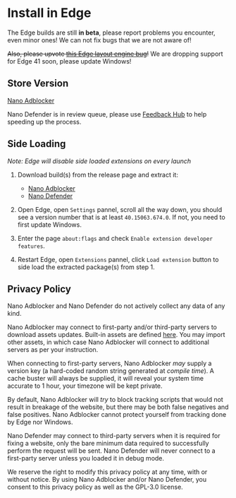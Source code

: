 # Install in Edge

The Edge builds are still **in beta**, please report problems you encounter,
even minor ones! We can not fix bugs that we are not aware of!

~~Also, please upvote
[this Edge layout engine bug](https://developer.microsoft.com/en-us/microsoft-edge/platform/issues/17473318/)!~~
We are dropping support for Edge 41 soon, please update Windows!

## Store Version

[Nano Adblocker](https://www.microsoft.com/store/productId/9NSXDX2TDB3V)

Nano Defender is in review queue, please use
[Feedback Hub](https://aka.ms/extension-request) to help speeding up the
process.

## Side Loading

*Note: Edge will disable side loaded extensions on every launch*

1. Download build(s) from the release page and extract it:
    - [Nano Adblocker](https://github.com/NanoAdblocker/NanoCore/releases)
    - [Nano Defender](https://github.com/jspenguin2017/uBlockProtector/releases)

2. Open Edge, open `Settings` pannel, scroll all the way down, you should see
   a version number that is at least `40.15063.674.0`. If not, you need to
   first update Windows. 

3. Enter the page `about:flags` and check `Enable extension developer features`.

4. Restart Edge, open `Extensions` pannel, click `Load extension` button to side
   load the extracted package(s) from step 1.

## Privacy Policy

Nano Adblocker and Nano Defender do not actively collect any data of any kind.

Nano Adblocker may connect to first-party and/or third-party servers to download
assets updates. Built-in assets are defined [here](/assets/assets.json). You
may import other assets, in which case Nano Adblocker will connect to
additional servers as per your instruction.

When connecting to first-party servers, Nano Adblocker *may* supply a version
key (a hard-coded random string generated at *compile time*). A cache buster
will always be supplied, it will reveal your system time accurate to 1 hour,
your timezone will be kept private.

By default, Nano Adblocker will *try* to block tracking scripts that would not
result in breakage of the website, but there may be both false negatives and
false positives. Nano Adblocker cannot protect yourself from tracking done by
Edge nor Windows.

Nano Defender may connect to third-party servers when it is required for fixing
a website, only the bare minimum data required to successfully perform the
request will be sent. Nano Defender will never connect to a first-party server
unless you loaded it in debug mode.

We reserve the right to modify this privacy policy at any time, with or without
notice. By using Nano Adblocker and/or Nano Defender, you consent to this
privacy policy as well as the GPL-3.0 license.
